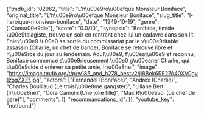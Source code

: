 {"tmdb_id": 102962, "title": "L'h\u00e9ro\u00efque Monsieur Boniface", "original_title": "L'h\u00e9ro\u00efque Monsieur Boniface", "slug_title": "l-heroique-monsieur-boniface", "date": "1949-10-19", "genre": ["Com\u00e9die"], "score": "0.0/10", "synopsis": "Boniface, timide \u00e9talagiste, trouve un soir en rentrant chez lui un cadavre dans son lit. Enlev\u00e9 \u00e0 sa sortie du commissariat par le v\u00e9ritable assassin (Charlie, un chef de bande), Boniface se retrouve libre et h\u00e9ros du jour au lendemain. Adul\u00e9, f\u00eat\u00e9 et reconnu, Boniface commence s\u00e9rieusement \u00e0 g\u00eaner Charlie, qui d\u00e9cide d'enlever sa petite amie, Ir\u00e8ne.", "image": "https://image.tmdb.org/t/p/w185_and_h278_bestv2/jI8Bok6RE27A40XV0gv1zogZXZf.jpg", "actors": ["Fernandel (Boniface)", "Andrex (Charlie)", "Charles Bouillaud (Le troisi\u00e8me gangster)", "Liliane Bert (Ir\u00e8ne)", "Cora Camoin (Une jolie fille)", "Max R\u00e9vol (Le chef de gare)"], "comments": [], "recommandations_id": [], "youtube_key": "notfound"}